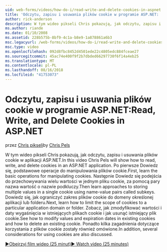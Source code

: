 ```yaml
---
uid: web-forms/videos/how-do-i/read-write-and-delete-cookies-in-aspnet
title: 'Odczytu, zapisu i usuwania plików cookie w programie ASP.NET: | Dokumentacja firmy Microsoft'
author: rick-anderson
description: W tym wideo pikseli Chris pokazują, jak odczytu, zapisu i usuwania plików cookie w aplikacji ASP.NET. Po pierwsze Dowiedz się podstawowe operacje do manipulowania cooki...
ms.author: riande
ms.date: 01/10/2008
ms.assetid: 228b575b-8bf9-4c1a-b8e9-1a878861a6b3
msc.legacyurl: /web-forms/videos/how-do-i/read-write-and-delete-cookies-in-aspnet
msc.type: video
ms.openlocfilehash: 092d8fbc8452d4501ede22c4805edc884fceae27
ms.sourcegitcommit: 45ac74e400f9f2b7dbded66297730f6f14a4eb25
ms.translationtype: MT
ms.contentlocale: pl-PL
ms.lasthandoff: 08/16/2018
ms.locfileid: "41753073"
---
```

<a name="read-write-and-delete-cookies-in-aspnet"></a><span data-ttu-id="639a1-104">Odczytu, zapisu i usuwania plików cookie w programie ASP.NET:</span><span class="sxs-lookup"><span data-stu-id="639a1-104">Read, Write, and Delete Cookies in ASP.NET</span></span>
====================
<span data-ttu-id="639a1-105">przez [Chris pikseli](https://twitter.com/chrispels)</span><span class="sxs-lookup"><span data-stu-id="639a1-105">by [Chris Pels](https://twitter.com/chrispels)</span></span>

<span data-ttu-id="639a1-106">W tym wideo pikseli Chris pokazują, jak odczytu, zapisu i usuwania plików cookie w aplikacji ASP.NET.</span><span class="sxs-lookup"><span data-stu-id="639a1-106">In this video Chris Pels will show how to read, write, and delete cookies in an ASP.NET application.</span></span> <span data-ttu-id="639a1-107">Po pierwsze Dowiedz się, podstawowe operacje do manipulowania plików cookie.</span><span class="sxs-lookup"><span data-stu-id="639a1-107">First, learn the basic operations for manipulating cookies.</span></span> <span data-ttu-id="639a1-108">Następnie Dowiedz się podejścia do przechowywania wielu wartości w jednym pliku cookie, za pomocą pary nazwa wartość o nazwie podkluczy.</span><span class="sxs-lookup"><span data-stu-id="639a1-108">Then learn approaches to storing multiple values in a single cookie using name-value pairs called subkeys.</span></span> <span data-ttu-id="639a1-109">Dowiedz się, jak ograniczyć zakres plików cookie do domeny określonej aplikacji lub folderu.</span><span class="sxs-lookup"><span data-stu-id="639a1-109">Next, learn how to limit the scope of cookies to a particular application domain or folder.</span></span> <span data-ttu-id="639a1-110">Zobacz, jak zmodyfikować wartości i daty wygaśnięcia w istniejących plikach cookie i jak usunąć istniejący plik cookie.</span><span class="sxs-lookup"><span data-stu-id="639a1-110">See how to modify values and expiration dates in existing cookies and how to delete an existing cookie.</span></span> <span data-ttu-id="639a1-111">Ponadto kilka zagadnienia dotyczące korzystania z plików cookie zostały również omówione.</span><span class="sxs-lookup"><span data-stu-id="639a1-111">In addition, several considerations for using cookies are also discussed.</span></span>

[<span data-ttu-id="639a1-112">&#9654;Obejrzyj film wideo (25 minut)</span><span class="sxs-lookup"><span data-stu-id="639a1-112">&#9654; Watch video (25 minutes)</span></span>](https://channel9.msdn.com/Blogs/ASP-NET-Site-Videos/read-write-and-delete-cookies-in-aspnet)
